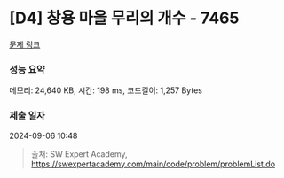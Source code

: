# [D4] 창용 마을 무리의 개수 - 7465 

[문제 링크](https://swexpertacademy.com/main/code/problem/problemDetail.do?contestProbId=AWngfZVa9XwDFAQU) 

### 성능 요약

메모리: 24,640 KB, 시간: 198 ms, 코드길이: 1,257 Bytes

### 제출 일자

2024-09-06 10:48



> 출처: SW Expert Academy, https://swexpertacademy.com/main/code/problem/problemList.do